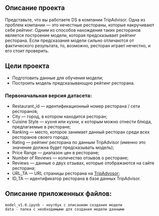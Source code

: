## Описание проекта

Представьте, что вы работаете DS в компании TripAdvisor. Одна из проблем компании — это нечестные рестораны, которые накручивают себе рейтинг. Одним из способов нахождения таких ресторанов является построение модели, которая предсказывает рейтинг ресторана. Если предсказания модели сильно отличаются от фактического результата, то, возможно, ресторан играет нечестно, и его стоит проверить.


## Цели проекта

- Подготовить данные для обучения модели;
- Построить модель предсказывающую рейтинг ресторана.


### Первоначальная версия датасета:

- Restaurant_id — идентификационный номер ресторана / сети ресторанов;
- City — город, в котором находится ресторан;
- Cuisine Style — кухня или кухни, к которым можно отнести блюда, предлагаемые в ресторане;
- Ranking — место, которое занимает данный ресторан среди всех ресторанов своего города;
- Rating — рейтинг ресторана по данным TripAdvisor (именно это значение должна будет предсказывать модель);
- Price Range — диапазон цен в ресторане;
- Number of Reviews — количество отзывов о ресторане;
- Reviews — данные о двух отзывах, которые отображаются на сайте ресторана;
- URL_TA — URL страницы ресторана на [TripAdvosor](www.tripadvisor.com);
- ID_TA — идентификатор ресторана в базе данных TripAdvisor.



## Описание приложенных файлов:

    model_v1.0.ipynb - ноутбук с описанием создания модели
    data - папка с необходимыми для создания модели данными
